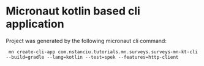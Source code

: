 # Micronaut kotlin based cli application

Project was generated by the following micronaut cli command:

```shell script
 mn create-cli-app com.nstanciu.tutorials.mn.surveys.surveys-mn-kt-cli --build=gradle --lang=kotlin --test=spek --features=http-client
```

